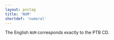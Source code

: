 ```yaml
---
layout: postag
title: 'NUM'
shortdef: 'numeral'
---
```


The English `NUM` corresponds exactly to the PTB CD.
